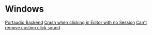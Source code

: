 # Windows

[Portaudio Backend](http://tracker.ardour.org/view.php?id=6495)
[Crash when clicking in Editor with no Session](http://tracker.ardour.org/view.php?id=6337)
[Can't remove custom click sound](http://tracker.ardour.org/view.php?id=6160)
